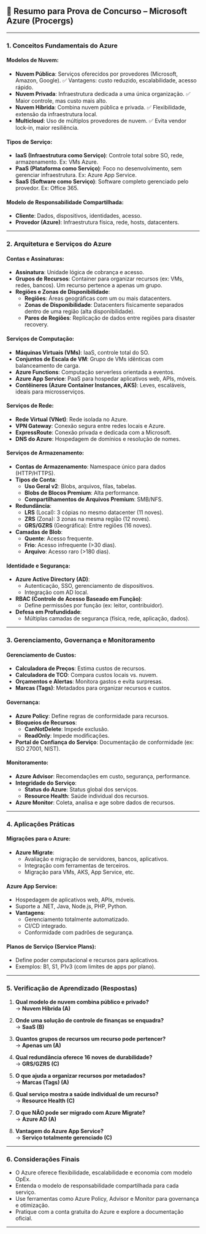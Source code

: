 
## 📘 Resumo para Prova de Concurso – Microsoft Azure (Procergs)

---

### **1. Conceitos Fundamentais do Azure**

#### **Modelos de Nuvem:**
- **Nuvem Pública**: Serviços oferecidos por provedores (Microsoft, Amazon, Google). ✅ Vantagens: custo reduzido, escalabilidade, acesso rápido.
- **Nuvem Privada**: Infraestrutura dedicada a uma única organização. ✅ Maior controle, mas custo mais alto.
- **Nuvem Híbrida**: Combina nuvem pública e privada. ✅ Flexibilidade, extensão da infraestrutura local.
- **Multicloud**: Uso de múltiplos provedores de nuvem. ✅ Evita vendor lock-in, maior resiliência.

#### **Tipos de Serviço:**
- **IaaS (Infraestrutura como Serviço)**: Controle total sobre SO, rede, armazenamento. Ex: VMs Azure.
- **PaaS (Plataforma como Serviço)**: Foco no desenvolvimento, sem gerenciar infraestrutura. Ex: Azure App Service.
- **SaaS (Software como Serviço)**: Software completo gerenciado pelo provedor. Ex: Office 365.

#### **Modelo de Responsabilidade Compartilhada:**
- **Cliente**: Dados, dispositivos, identidades, acesso.
- **Provedor (Azure)**: Infraestrutura física, rede, hosts, datacenters.

---

### **2. Arquitetura e Serviços do Azure**

#### **Contas e Assinaturas:**
- **Assinatura**: Unidade lógica de cobrança e acesso.
- **Grupos de Recursos**: Container para organizar recursos (ex: VMs, redes, bancos). Um recurso pertence a apenas um grupo.
- **Regiões e Zonas de Disponibilidade**:
  - **Regiões**: Áreas geográficas com um ou mais datacenters.
  - **Zonas de Disponibilidade**: Datacenters fisicamente separados dentro de uma região (alta disponibilidade).
  - **Pares de Regiões**: Replicação de dados entre regiões para disaster recovery.

#### **Serviços de Computação:**
- **Máquinas Virtuais (VMs)**: IaaS, controle total do SO.
- **Conjuntos de Escala de VM**: Grupo de VMs idênticas com balanceamento de carga.
- **Azure Functions**: Computação serverless orientada a eventos.
- **Azure App Service**: PaaS para hospedar aplicativos web, APIs, móveis.
- **Contêineres (Azure Container Instances, AKS)**: Leves, escaláveis, ideais para microsserviços.

#### **Serviços de Rede:**
- **Rede Virtual (VNet)**: Rede isolada no Azure.
- **VPN Gateway**: Conexão segura entre redes locais e Azure.
- **ExpressRoute**: Conexão privada e dedicada com a Microsoft.
- **DNS do Azure**: Hospedagem de domínios e resolução de nomes.

#### **Serviços de Armazenamento:**
- **Contas de Armazenamento**: Namespace único para dados (HTTP/HTTPS).
- **Tipos de Conta**:
  - **Uso Geral v2**: Blobs, arquivos, filas, tabelas.
  - **Blobs de Blocos Premium**: Alta performance.
  - **Compartilhamentos de Arquivos Premium**: SMB/NFS.
- **Redundância**:
  - **LRS** (Local): 3 cópias no mesmo datacenter (11 noves).
  - **ZRS** (Zona): 3 zonas na mesma região (12 noves).
  - **GRS/GZRS** (Geográfica): Entre regiões (16 noves).
- **Camadas de Blob**:
  - **Quente**: Acesso frequente.
  - **Frio**: Acesso infrequente (>30 dias).
  - **Arquivo**: Acesso raro (>180 dias).

#### **Identidade e Segurança:**
- **Azure Active Directory (AD)**:
  - Autenticação, SSO, gerenciamento de dispositivos.
  - Integração com AD local.
- **RBAC (Controle de Acesso Baseado em Função)**:
  - Define permissões por função (ex: leitor, contribuidor).
- **Defesa em Profundidade**:
  - Múltiplas camadas de segurança (física, rede, aplicação, dados).

---

### **3. Gerenciamento, Governança e Monitoramento**

#### **Gerenciamento de Custos:**
- **Calculadora de Preços**: Estima custos de recursos.
- **Calculadora de TCO**: Compara custos locais vs. nuvem.
- **Orçamentos e Alertas**: Monitora gastos e evita surpresas.
- **Marcas (Tags)**: Metadados para organizar recursos e custos.

#### **Governança:**
- **Azure Policy**: Define regras de conformidade para recursos.
- **Bloqueios de Recursos**:
  - **CanNotDelete**: Impede exclusão.
  - **ReadOnly**: Impede modificações.
- **Portal de Confiança do Serviço**: Documentação de conformidade (ex: ISO 27001, NIST).

#### **Monitoramento:**
- **Azure Advisor**: Recomendações em custo, segurança, performance.
- **Integridade do Serviço**:
  - **Status do Azure**: Status global dos serviços.
  - **Resource Health**: Saúde individual dos recursos.
- **Azure Monitor**: Coleta, analisa e age sobre dados de recursos.

---

### **4. Aplicações Práticas**

#### **Migrações para o Azure:**
- **Azure Migrate**:
  - Avaliação e migração de servidores, bancos, aplicativos.
  - Integração com ferramentas de terceiros.
  - Migração para VMs, AKS, App Service, etc.

#### **Azure App Service:**
- Hospedagem de aplicativos web, APIs, móveis.
- Suporte a .NET, Java, Node.js, PHP, Python.
- **Vantagens**:
  - Gerenciamento totalmente automatizado.
  - CI/CD integrado.
  - Conformidade com padrões de segurança.

#### **Planos de Serviço (Service Plans):**
- Define poder computacional e recursos para aplicativos.
- Exemplos: B1, S1, P1v3 (com limites de apps por plano).

---

### **5. Verificação de Aprendizado (Respostas)**

1. **Qual modelo de nuvem combina público e privado?**  
   → **Nuvem Híbrida (A)**

2. **Onde uma solução de controle de finanças se enquadra?**  
   → **SaaS (B)**

3. **Quantos grupos de recursos um recurso pode pertencer?**  
   → **Apenas um (A)**

4. **Qual redundância oferece 16 noves de durabilidade?**  
   → **GRS/GZRS (C)**

5. **O que ajuda a organizar recursos por metadados?**  
   → **Marcas (Tags) (A)**

6. **Qual serviço mostra a saúde individual de um recurso?**  
   → **Resource Health (C)**

7. **O que NÃO pode ser migrado com Azure Migrate?**  
   → **Azure AD (A)**

8. **Vantagem do Azure App Service?**  
   → **Serviço totalmente gerenciado (C)**

---

### **6. Considerações Finais**

- O Azure oferece flexibilidade, escalabilidade e economia com modelo OpEx.
- Entenda o modelo de responsabilidade compartilhada para cada serviço.
- Use ferramentas como Azure Policy, Advisor e Monitor para governança e otimização.
- Pratique com a conta gratuita do Azure e explore a documentação oficial.

---
